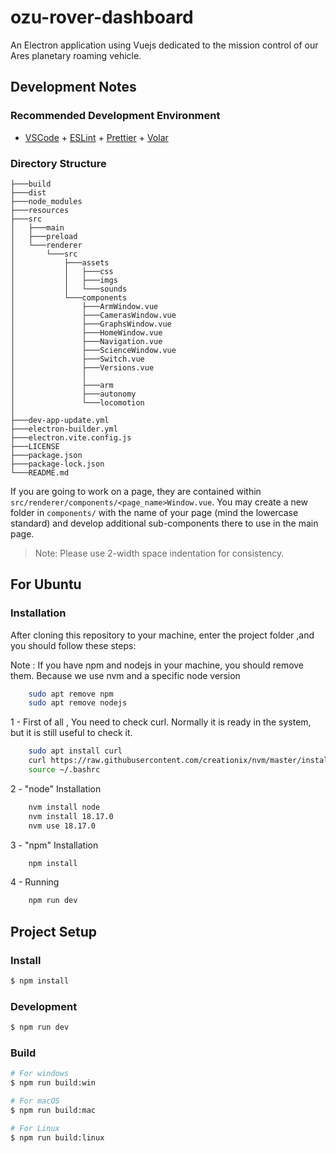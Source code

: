 # ozu-rover-dashboard

An Electron application using Vuejs dedicated to the mission control of our Ares planetary roaming vehicle.

## Development Notes

### Recommended Development Environment

- [VSCode](https://code.visualstudio.com/) + [ESLint](https://marketplace.visualstudio.com/items?itemName=dbaeumer.vscode-eslint) + [Prettier](https://marketplace.visualstudio.com/items?itemName=esbenp.prettier-vscode) + [Volar](https://marketplace.visualstudio.com/items?itemName=Vue.volar)

### Directory Structure
    ├───build
    ├───dist
    ├───node_modules
    ├───resources
    ├───src
    │   ├───main
    │   ├───preload
    │   └───renderer
    │       └───src
    │           ├───assets
    │           │   ├───css
    │           │   ├───imgs
    │           │   └───sounds
    │           └───components
    │               ├───ArmWindow.vue
    │               ├───CamerasWindow.vue
    │               ├───GraphsWindow.vue
    │               ├───HomeWindow.vue
    │               ├───Navigation.vue
    │               ├───ScienceWindow.vue
    │               ├───Switch.vue
    │               ├───Versions.vue
    │               │
    │               ├───arm
    │               ├───autonomy
    │               └───locomotion
    │
    ├───dev-app-update.yml
    ├───electron-builder.yml
    ├───electron.vite.config.js
    ├───LICENSE
    ├───package.json
    ├───package-lock.json
    └───README.md

If you are going to work on a page, they are contained within `src/renderer/components/<page_name>Window.vue`. You may create a new folder in `components/` with the name of your page (mind the lowercase standard) and develop additional sub-components there to use in the main page.

> Note: Please use 2-width space indentation for consistency.


## For Ubuntu

### Installation

After cloning this repository to your machine, enter the project folder ,and you should follow these steps:

Note : If you have npm and nodejs in your machine, you should remove them.
Because we use nvm and a specific node version

```bash
    sudo apt remove npm
    sudo apt remove nodejs
```

 1 - First of all , You need to check curl. Normally it is ready in the system, but it is still useful to check it.

```bash
    sudo apt install curl
    curl https://raw.githubusercontent.com/creationix/nvm/master/install.sh | bash
    source ~/.bashrc
```

2 - "node" Installation

```bash
    nvm install node
    nvm install 18.17.0
    nvm use 18.17.0
```
3 - "npm" Installation

```bash
    npm install
```
4 - Running

```bash
    npm run dev
```

## Project Setup

### Install

```bash
$ npm install
```

### Development

```bash
$ npm run dev
```

### Build

```bash
# For windows
$ npm run build:win

# For macOS
$ npm run build:mac

# For Linux
$ npm run build:linux
```